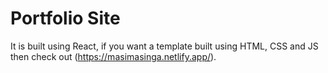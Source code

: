 # Portfolio Site

It is built using React, if you want a template built using HTML, CSS and JS then check out
(https://masimasinga.netlify.app/).
